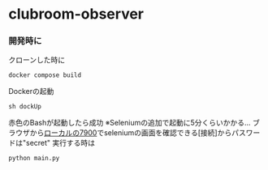 # clubroom-observer

### 開発時に
クローンした時に
```
docker compose build
```
Dockerの起動
```
sh dockUp
```
赤色のBashが起動したら成功
※Seleniumの追加で起動に5分くらいかかる...
ブラウザから[ローカルの7900](http://localhost:7900/)でseleniumの画面を確認できる[接続]からパスワードは"secret"
実行する時は
```
python main.py
```

